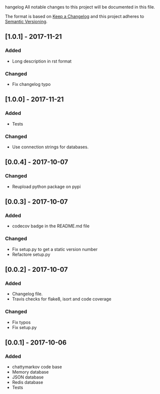 hangelog
All notable changes to this project will be documented in this file.

The format is based on [Keep a Changelog](http://keepachangelog.com/en/1.0.0/)
and this project adheres to [Semantic Versioning](http://semver.org/spec/v2.0.0.html).

## [1.0.1] - 2017-11-21
### Added
- Long description in rst format
### Changed
- Fix changelog typo

## [1.0.0] - 2017-11-21
### Added
- Tests
### Changed
- Use connection strings for databases.

## [0.0.4] - 2017-10-07
### Changed
- Reupload python package on pypi

## [0.0.3] - 2017-10-07
### Added
- codecov badge in the README.md file
### Changed
- Fix setup.py to get a static version number
- Refactore setup.py

## [0.0.2] - 2017-10-07
### Added
- Changelog file.
- Travis checks for flake8, isort and code coverage

### Changed
- Fix typos
- Fix setup.py

## [0.0.1] - 2017-10-06
### Added
- chattymarkov code base
- Memory database
- JSON database
- Redis database 
- Tests
